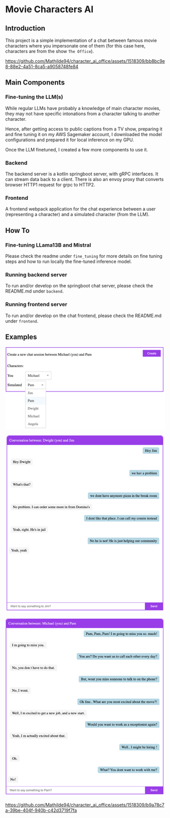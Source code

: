 # Movie Characters AI

## Introduction
This project is a simple implementation of a chat between famous movie characters where you impersonate one of them (for this case here, characters are from the show `The Office`). 

https://github.com/Mathilde94/character_ai_office/assets/1518309/bb8bc9e8-88e2-4a51-8ca5-a9058748fe84

## Main Components

### Fine-tuning the LLM(s)
While regular LLMs have probably a knowledge of main character movies, they may not have specific intonations 
from a character talking to another character. 

Hence, after getting access to public captions from a TV show, preparing it and fine tuning it on my AWS Sagemaker
account, I downloaded the model configurations and prepared it for local inference on my GPU. 

Once the LLM finetuned, I created a few more components to use it. 

### Backend
The backend server is a kotlin springboot server, with gRPC interfaces. It can stream data back to a client.
There is also an envoy proxy that converts browser HTTP1 request for grpc to HTTP2. 

### Frontend
A frontend webpack application for the chat experience between a user (representing a character) and a simulated character (from the LLM). 

## How To

### Fine-tuning LLama13B and Mistral
Please check the readme under `fine_tuning` for more details on fine tuning steps and how to run locally
the fine-tuned inference model.

### Running backend server
To run and/or develop on the springboot chat server, please check the README.md under `backend`.

### Running frontend server
To run and/or develop on the chat frontend, please check the README.md under `frontend`.

## Examples

![selection.png](media%2Fselection.png)

![dwight_and_jim.png](media%2Fdwight_and_jim.png)

![michael_and_pam.png](media%2Fmichael_and_pam.png)

https://github.com/Mathilde94/character_ai_office/assets/1518309/b9a78c7a-39be-404f-940b-c42d3719f7fa


